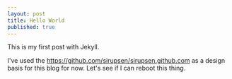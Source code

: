```yaml
---
layout: post
title: Hello World
published: true
---
```


This is my first post with Jekyll.

I've used the https://github.com/sirupsen/sirupsen.github.com as a design basis for this blog for now. Let's see if I can reboot this thing.
